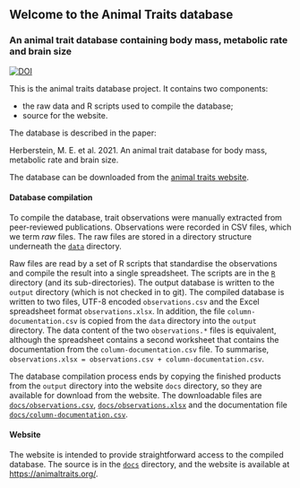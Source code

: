 ## Welcome to the Animal Traits database

### An animal trait database containing body mass, metabolic rate and brain size

[![DOI](https://zenodo.org/badge/401195184.svg)](https://zenodo.org/badge/latestdoi/401195184)

This is the animal traits database project. It contains two components: 

- the raw data and R scripts used to compile the database; 
- source for the website. 

The database is described in the paper:

Herberstein, M. E. et al. 2021. An animal trait database for body mass, metabolic rate and brain size.

The database can be downloaded from the [animal traits website](https://animaltraits.org/).

#### Database compilation

To compile the database, trait observations were manually extracted from peer-reviewed publications. Observations were recorded in CSV files, which we term _raw_ files. The raw files are stored in a directory structure underneath the [`data`](data) directory.

Raw files are read by a set of R scripts that standardise the observations and compile the result into a single spreadsheet. The scripts are in the [`R`](R) directory (and its sub-directories). The output database is written to the `output` directory (which is not checked in to git). The compiled database is written to two files, UTF-8 encoded `observations.csv` and the Excel spreadsheet format `observations.xlsx`. In addition, the file `column-documentation.csv` is copied from the `data` directory into the `output` directory. The data content of the two `observations.*` files is equivalent, although the spreadsheet contains a second worksheet that contains the documentation from the `column-documentation.csv` file. To summarise, `observations.xlsx = observations.csv + column-documentation.csv`.

The database compilation process ends by copying the finished products from the `output` directory into the website `docs` directory, so they are available for download from the website. The downloadable files are [`docs/observations.csv`](docs/observations.csv), [`docs/observations.xlsx`](docs/observations.csv) and the documentation file [`docs/column-documentation.csv`](docs/column-documentation.csv).

#### Website

The website is intended to provide straightforward access to the compiled database. The source is in the [`docs`](docs) directory, and the website is available at https://animaltraits.org/.

